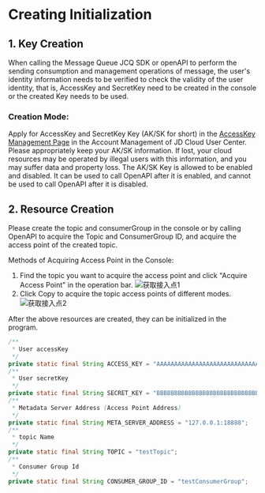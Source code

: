 # Creating Initialization

##  1. Key Creation
When calling the Message Queue JCQ SDK or openAPI to perform the sending consumption and management operations of message, the user's identity information needs to be verified to check the validity of the user identity, that is, AccessKey and SecretKey need to be created in the console or the created Key needs to be used.

### Creation Mode:
Apply for AccessKey and SecretKey Key (AK/SK for short) in the [AccessKey Management Page](https://uc.jdcloud.com/account/accesskey) in the Account Management of JD Cloud User Center. Please appropriately keep your AK/SK information. If lost, your cloud resources may be operated by illegal users with this information, and you may suffer data and property loss. The AK/SK Key is allowed to be enabled and disabled. It can be used to call OpenAPI after it is enabled, and cannot be used to call OpenAPI after it is disabled.

## 2. Resource Creation

Please create the topic and consumerGroup in the console or by calling OpenAPI to acquire the Topic and ConsumerGroup ID, and acquire the access point of the created topic.

Methods of Acquiring Access Point in the Console:

1. Find the topic you want to acquire the access point and click "Acquire Access Point" in the operation bar.
![获取接入点1](https://github.com/jdcloudcom/cn/blob/MessageQueue/image/Internet-Middleware/Message-Queue/获取接入点1.png)
2. Click Copy to acquire the topic access points of different modes.
![获取接入点2](https://github.com/jdcloudcom/cn/blob/MessageQueue/image/Internet-Middleware/Message-Queue/获取接入点2.png)

After the above resources are created, they can be initialized in the program.

```Java
/**
 * User accessKey
 */
private static final String ACCESS_KEY = "AAAAAAAAAAAAAAAAAAAAAAAAAAAAAAA0";
/**
 * User secretKey
 */
private static final String SECRET_KEY = "BBBBBBBBBBBBBBBBBBBBBBBBBBBBBBB0";
/**
 * Metadata Server Address (Access Point Address)
 */
private static final String META_SERVER_ADDRESS = "127.0.0.1:18888";
/**
 * topic Name
 */
private static final String TOPIC = "testTopic";
/**
 * Consumer Group Id
 */
private static final String CONSUMER_GROUP_ID = "testConsumerGroup";
```
